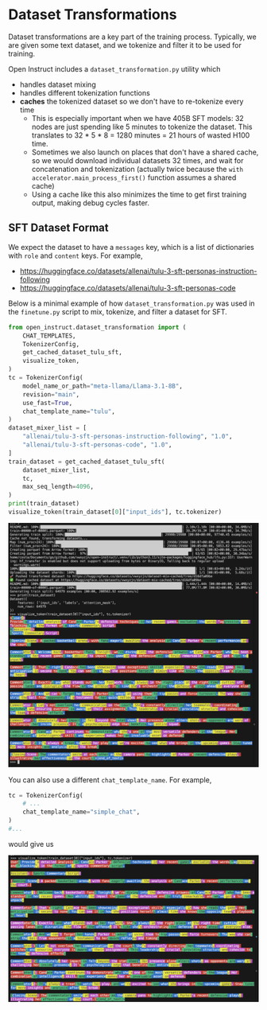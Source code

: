 # Dataset Transformations

Dataset transformations are a key part of the training process. Typically, we are given some text dataset, and we tokenize and filter it to be used for training. 

Open Instruct includes a `dataset_transformation.py` utility which 

* handles dataset mixing
* handles different tokenization functions
* **caches** the tokenized dataset so we don't have to re-tokenize every time
    * This is especially important when we have 405B SFT models: 32 nodes are just spending like
    5 minutes to tokenize the dataset. This translates to 32 * 5 * 8 = 1280 minutes = 21 hours of
    wasted H100 time.
    * Sometimes we also launch on places that don't have a shared cache, so we would
    download individual datasets 32 times, and wait for concatenation and tokenization (actually 
    twice because the `with accelerator.main_process_first()` function assumes a shared cache)
    * Using a cache like this also minimizes the time to get first training output, making debug
    cycles faster.


## SFT Dataset Format

We expect the dataset to have a `messages` key, which is a list of dictionaries with `role` and `content` keys. For example,

* https://huggingface.co/datasets/allenai/tulu-3-sft-personas-instruction-following
* https://huggingface.co/datasets/allenai/tulu-3-sft-personas-code

Below is a minimal example of how `dataset_transformation.py` was used in the `finetune.py` script to mix, tokenize, and filter a dataset for SFT.

```python
from open_instruct.dataset_transformation import (
    CHAT_TEMPLATES,
    TokenizerConfig,
    get_cached_dataset_tulu_sft,
    visualize_token,
)
tc = TokenizerConfig(
    model_name_or_path="meta-llama/Llama-3.1-8B",
    revision="main",
    use_fast=True,
    chat_template_name="tulu",
)
dataset_mixer_list = [
    "allenai/tulu-3-sft-personas-instruction-following", "1.0",
    "allenai/tulu-3-sft-personas-code", "1.0",
]
train_dataset = get_cached_dataset_tulu_sft(
    dataset_mixer_list,
    tc,
    max_seq_length=4096,
)
print(train_dataset)
visualize_token(train_dataset[0]["input_ids"], tc.tokenizer)
```

![dataset](dataset/sft.png)


You can also use a different `chat_template_name`. For example,

```python
tc = TokenizerConfig(
    # ...
    chat_template_name="simple_chat",
)
#...
```

would give us


![dataset](dataset/sft2.png)
